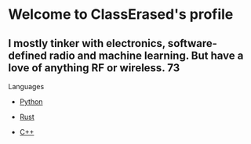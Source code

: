 # Welcome to ClassErased's profile

## I mostly tinker with electronics, software-defined radio and machine learning. But have a love of anything RF or wireless. 73

Languages
- [Python](https://github.com/ClassErased/python_projects)

- [Rust](https://github.com/ClassErased/VSCode)

- [C++](https://github.com/ClassErased/cpp_projects)


<!---
ClassErased/ClassErased is a ✨ special ✨ repository because its `README.md` (this file) appears on your GitHub profile.
You can click the Preview link to take a look at your changes.
--->
